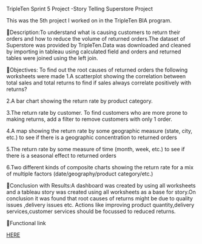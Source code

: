 TripleTen Sprint 5 Project -Story Telling Superstore Project

This was the 5th project I worked on in the TripleTen BIA program.

🔗Description:To understand what is causing customers to return their orders and how to reduce the volume of returned orders.The dataset of Superstore was provided by TripleTen.Data was downloaded and cleaned by importing in tableau using calculated field  and orders and returned  tables were joined using the left join.

🔗Objectives: To find out the root causes of returned orders the following worksheets were made
1.A scatterplot showing the correlation between total sales and total returns to find if sales always correlate positively with returns?

2.A bar chart showing the return rate by product category.

3.The return rate by customer. To find customers who are more prone to making returns, add a filter to remove customers with only 1 order.

4.A map showing the return rate by some geographic measure (state, city, etc.) to see if there is a geographic concentration to returned orders

5.The return rate by some measure of time (month, week, etc.) to see if there is a seasonal effect to returned orders

6.Two different kinds of composite charts showing the return rate for a mix of multiple factors (date/geography/product category/etc.)

🔗Conclusion with Results:A dashboard was created by using all worksheets and a tableau story was  created using all worksheets as a base for story.On conclusion it was found that root causes of returns might be due to quality issues ,delivery issues etc. Actions like improving product quantity,delivery services,customer services should be focussed to reduced returns.


🔗Functional link

[HERE](https://public.tableau.com/shared/7GRTNB3XM?:display_count=n&:origin=viz_share_link)


